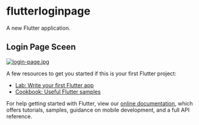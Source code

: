 # flutterloginpage

A new Flutter application.

## Login Page Sceen
[![login-page.jpg](https://i.postimg.cc/MHhbBcj6/login-page.jpg)](https://postimg.cc/vxtVFZzk)

A few resources to get you started if this is your first Flutter project:

- [Lab: Write your first Flutter app](https://flutter.dev/docs/get-started/codelab)
- [Cookbook: Useful Flutter samples](https://flutter.dev/docs/cookbook)

For help getting started with Flutter, view our
[online documentation](https://flutter.dev/docs), which offers tutorials,
samples, guidance on mobile development, and a full API reference.
